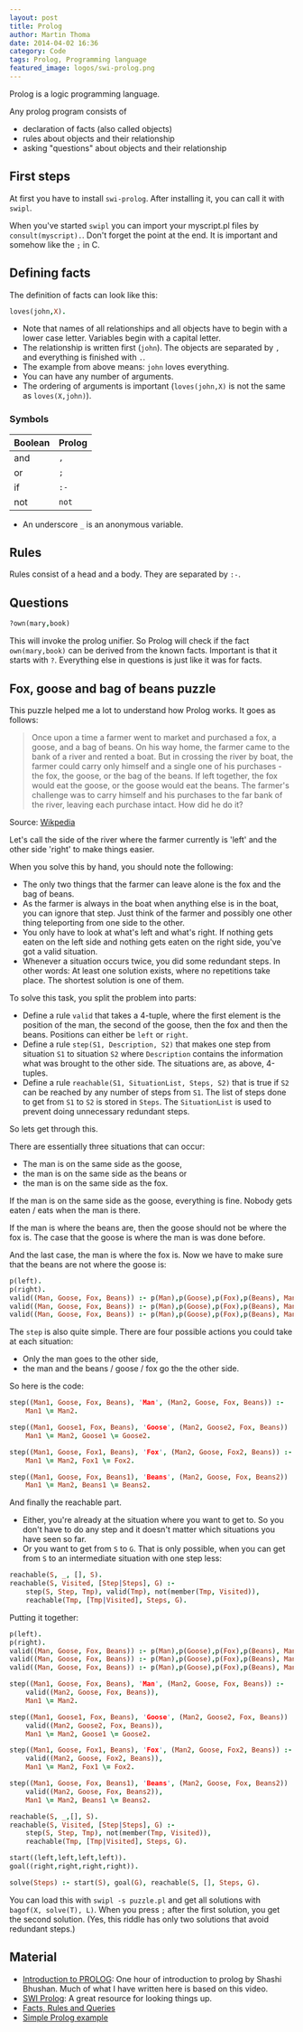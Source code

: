 ```yaml
---
layout: post
title: Prolog
author: Martin Thoma
date: 2014-04-02 16:36
category: Code
tags: Prolog, Programming language
featured_image: logos/swi-prolog.png
---
```


Prolog is a logic programming language.

Any prolog program consists of

* declaration of facts (also called objects)
* rules about objects and their relationship
* asking "questions" about objects and their relationship

## First steps
At first you have to install `swi-prolog`. After installing it, you can call it
with `swipl`.

When you've started `swipl` you can import your myscript.pl files by `consult(myscript).`.
Don't forget the point at the end. It is important and somehow like the 
`;` in C.

## Defining facts
The definition of facts can look like this:

```prolog
loves(john,X).
```

* Note that names of all relationships and all objects have to begin with a lower
case letter. Variables begin with a capital letter.
* The relationship is written first (`john`). The objects are separated by `,` 
  and everything is finished with `.`.
* The example from above means: `john` loves everything.
* You can have any number of arguments.
* The ordering of arguments is important (`loves(john,X)` is not the same as `loves(X,john)`).

### Symbols

| Boolean | Prolog |
|---------|--------|
| and     | `,`    |
| or      | `;`    |
| if      | `:-`   |
| not     | `not`  |

* An underscore `_` is an anonymous variable.

## Rules

Rules consist of a head and a body. They are separated by `:-`.

## Questions

```prolog
?own(mary,book)
```

This will invoke the prolog unifier. So Prolog will check if the fact 
`own(mary,book)` can be derived from the known facts. Important is that it
starts with `?`. Everything else in questions is just like it was for facts.

## Fox, goose and bag of beans puzzle

This puzzle helped me a lot to understand how Prolog works. It goes as follows:

> Once upon a time a farmer went to market and purchased a fox, a goose, and a bag of beans. On his way home, the farmer came to the bank of a river and rented a boat. But in crossing the river by boat, the farmer could carry only himself and a single one of his purchases - the fox, the goose, or the bag of the beans.
If left together, the fox would eat the goose, or the goose would eat the beans.
The farmer's challenge was to carry himself and his purchases to the far bank of the river, leaving each purchase intact. How did he do it?

Source: [Wikpedia](https://en.wikipedia.org/wiki/Fox,_goose_and_bag_of_beans_puzzle)

Let's call the side of the river where the farmer currently is 'left' and the other
side 'right' to make things easier.

When you solve this by hand, you should note the following:

* The only two things that the farmer can leave alone is the fox and the bag of beans.
* As the farmer is always in the boat when anything else is in the boat, you can ignore
  that step. Just think of the farmer and possibly one other thing teleporting
  from one side to the other.
* You only have to look at what's left and what's right. If nothing gets eaten
  on the left side and nothing gets eaten on the right side, you've got a valid
  situation.
* Whenever a situation occurs twice, you did some redundant steps. In other words:
  At least one solution exists, where no repetitions take place. The shortest
  solution is one of them.

To solve this task, you split the problem into parts:

* Define a rule `valid` that takes a 4-tuple, where the first element is the position
  of the man, the second of the goose, then the fox and then the beans. Positions
  can either be `left` or `right`.
* Define a rule `step(S1, Description, S2)` that makes one step from situation
  `S1` to situation `S2` where `Description` contains the information what was 
  brought to the other side. The situations are, as above, 4-tuples.
* Define a rule `reachable(S1, SituationList, Steps, S2)` that is true if
  `S2` can be reached by any number of steps from `S1`. The list of steps done 
  to get from `S1` to `S2` is stored in `Steps`. The `SituationList` is used to
  prevent doing unnecessary redundant steps.

So lets get through this.

There are essentially three situations that can occur:

* The man is on the same side as the goose,
* the man is on the same side as the beans or
* the man is on the same side as the fox.

If the man is on the same side as the goose, everything is fine. Nobody gets
eaten / eats when the man is there.

If the man is where the beans are, then the goose should not be where the fox is.
The case that the goose is where the man is was done before.

And the last case, the man is where the fox is. Now we have to make sure that
the beans are not where the goose is:

```prolog
p(left).
p(right).
valid((Man, Goose, Fox, Beans)) :- p(Man),p(Goose),p(Fox),p(Beans), Man == Goose.
valid((Man, Goose, Fox, Beans)) :- p(Man),p(Goose),p(Fox),p(Beans), Man == Beans, Goose \= Fox.
valid((Man, Goose, Fox, Beans)) :- p(Man),p(Goose),p(Fox),p(Beans), Man == Fox, Goose \= Beans.
```

The `step` is also quite simple. There are four possible actions you could take
at each situation:

* Only the man goes to the other side,
* the man and the beans / goose / fox go the the other side.

So here is  the code:

```prolog
step((Man1, Goose, Fox, Beans), 'Man', (Man2, Goose, Fox, Beans)) :- 
    Man1 \= Man2.

step((Man1, Goose1, Fox, Beans), 'Goose', (Man2, Goose2, Fox, Beans)) :- 
    Man1 \= Man2, Goose1 \= Goose2.

step((Man1, Goose, Fox1, Beans), 'Fox', (Man2, Goose, Fox2, Beans)) :- 
    Man1 \= Man2, Fox1 \= Fox2.

step((Man1, Goose, Fox, Beans1), 'Beans', (Man2, Goose, Fox, Beans2)) :- 
    Man1 \= Man2, Beans1 \= Beans2.
```

And finally the reachable part.

* Either, you're already at the situation where you want to get to. So you don't
  have to do any step and it doesn't matter which situations you have seen so far.
* Or you want to get from `S` to `G`. That is only possible, when you can get
  from `S` to an intermediate situation with one step less:

```prolog
reachable(S, _, [], S).
reachable(S, Visited, [Step|Steps], G) :- 
    step(S, Step, Tmp), valid(Tmp), not(member(Tmp, Visited)),
    reachable(Tmp, [Tmp|Visited], Steps, G).
```

Putting it together:

```prolog
p(left).
p(right).
valid((Man, Goose, Fox, Beans)) :- p(Man),p(Goose),p(Fox),p(Beans), Man == Goose.
valid((Man, Goose, Fox, Beans)) :- p(Man),p(Goose),p(Fox),p(Beans), Man == Beans, Goose \= Fox.
valid((Man, Goose, Fox, Beans)) :- p(Man),p(Goose),p(Fox),p(Beans), Man == Fox, Goose \= Beans.

step((Man1, Goose, Fox, Beans), 'Man', (Man2, Goose, Fox, Beans)) :- 
    valid((Man2, Goose, Fox, Beans)),
    Man1 \= Man2.

step((Man1, Goose1, Fox, Beans), 'Goose', (Man2, Goose2, Fox, Beans)) :- 
    valid((Man2, Goose2, Fox, Beans)),
    Man1 \= Man2, Goose1 \= Goose2.

step((Man1, Goose, Fox1, Beans), 'Fox', (Man2, Goose, Fox2, Beans)) :- 
    valid((Man2, Goose, Fox2, Beans)),
    Man1 \= Man2, Fox1 \= Fox2.

step((Man1, Goose, Fox, Beans1), 'Beans', (Man2, Goose, Fox, Beans2)) :- 
    valid((Man2, Goose, Fox, Beans2)),
    Man1 \= Man2, Beans1 \= Beans2.

reachable(S, _,[], S).
reachable(S, Visited, [Step|Steps], G) :- 
    step(S, Step, Tmp), not(member(Tmp, Visited)),
    reachable(Tmp, [Tmp|Visited], Steps, G).

start((left,left,left,left)).
goal((right,right,right,right)).

solve(Steps) :- start(S), goal(G), reachable(S, [], Steps, G).
```

You can load this with `swipl -s puzzle.pl` and get all solutions with `bagof(X, solve(T), L)`.
When you press `;` after the first solution, you get the second solution.
(Yes, this riddle has only two solutions that avoid redundant steps.)


## Material
* [Introduction to PROLOG](http://www.youtube.com/watch?v=GHLfeGN5OMk): One hour of introduction to prolog by Shashi Bhushan. Much of what I have written here is based on this video.
* [SWI Prolog](http://www.swi-prolog.org/): A great resource for looking things up. 
* [Facts, Rules and Queries](http://www.cs.trincoll.edu/~ram/cpsc352/notes/prolog/factsrules.html)
* [Simple Prolog example](http://www.cs.toronto.edu/~hojjat/384w09/simple-prolog-examples.html)